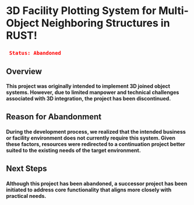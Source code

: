 # 3D Facility Plotting System for Multi-Object Neighboring Structures in RUST!

### <code style="color: red"> Status: Abandoned </code>

## Overview
#### This project was originally intended to implement 3D joined object systems. However, due to limited manpower and technical challenges associated with 3D integration, the project has been discontinued.

## Reason for Abandonment
#### During the development process, we realized that the intended business or facility environment does not currently require this system. Given these factors, resources were redirected to a continuation project better suited to the existing needs of the target environment.

## Next Steps
#### Although this project has been abandoned, a successor project has been initiated to address core functionality that aligns more closely with practical needs.
